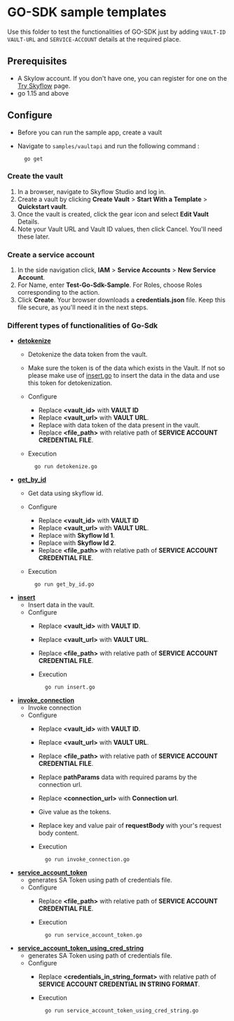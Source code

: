 # GO-SDK sample templates
Use this folder to test the functionalities of GO-SDK just by adding `VAULT-ID` `VAULT-URL` and `SERVICE-ACCOUNT` details at the required place.

## Prerequisites
- A Skylow account. If you don't have one, you can register for one on the [Try Skyflow](https://skyflow.com/try-skyflow) page.
- go 1.15 and above

## Configure
- Before you can run the sample app, create a vault
- Navigate to `samples/vaultapi` and run the following command :

        go get
        

### Create the vault
1. In a browser, navigate to Skyflow Studio and log in.
2. Create a vault by clicking **Create Vault** > **Start With a Template** > **Quickstart vault**.
3. Once the vault is created, click the gear icon and select **Edit Vault** Details.
4. Note your Vault URL and Vault ID values, then click Cancel. You'll need these later.


### Create a service account
1. In the side navigation click, **IAM** > **Service Accounts** > **New Service Account**.
2. For Name, enter **Test-Go-Sdk-Sample**. For Roles, choose Roles corresponding to the action.
3. Click **Create**. Your browser downloads a **credentials.json** file. Keep this file secure, as you'll need it in the next steps.

### Different types of functionalities of Go-Sdk
- [**detokenize**](vaultapi/detokenize.go)
    - Detokenize the data token from the vault. 
    - Make sure the token is of the data which exists in the Vault. If not so please make use of [insert.go](insert.go) to insert the data in the data and use this token for detokenization.
    - Configure
        - Replace **<vault_id>** with **VAULT ID**
        - Replace **<vault_url>** with **VAULT URL**.
        - Replace **<token>** with data token of the data present in the vault.
        - Replace **<file_path>** with relative  path of **SERVICE ACCOUNT CREDENTIAL FILE**.
    - Execution
            
            go run detokenize.go
- [**get_by_id**](vaultapi/get_by_id.go)
    - Get data using skyflow id. 
    - Configure
        - Replace **<vault_id>** with **VAULT ID**
        - Replace **<vault_url>** with **VAULT URL**.
        - Replace **<id1>** with **Skyflow Id 1**.
        - Replace **<id2>** with **Skyflow Id 2**.
        - Replace **<file_path>** with relative  path of **SERVICE ACCOUNT CREDENTIAL FILE**.
    - Execution
        
            go run get_by_id.go
- [**insert**](vaultapi/insert.go)
    - Insert data in the vault.
    - Configure
        - Replace **<vault_id>** with **VAULT ID**.
        - Replace **<vault_url>** with **VAULT URL**.
        - Replace **<file_path>** with relative  path of **SERVICE ACCOUNT CREDENTIAL FILE**.
        - Execution
                
                go run insert.go
- [**invoke_connection**](vaultapi/invoke_connection.go)
    - Invoke connection
    - Configure
        - Replace **<vault_id>** with **VAULT ID**.
        - Replace **<vault_url>** with **VAULT URL**.
        - Replace **<file_path>** with relative  path of **SERVICE ACCOUNT CREDENTIAL FILE**.
        - Replace **pathParams** data with required params by the connection url.
        - Replace **<connection_url>** with **Connection url**.
        - Give **<Your-Authorization-Value>** value as the tokens.
        - Replace key and value pair of **requestBody** with your's request body content.

        - Execution
            
                go run invoke_connection.go
- [**service_account_token**](serviceaccount/token/main/service_account_token.go)
    - generates SA Token using path of credentials file.
    - Configure
        - Replace **<file_path>** with relative  path of **SERVICE ACCOUNT CREDENTIAL FILE**.

        - Execution
                
                go run service_account_token.go
- [**service_account_token_using_cred_string**](serviceaccount/token/main/service_account_token_using_cred_String.go)
    - generates SA Token using path of credentials file.
    - Configure
        - Replace **<credentials_in_string_format>** with relative  path of **SERVICE ACCOUNT CREDENTIAL IN STRING FORMAT**.

        - Execution
                
                go run service_account_token_using_cred_string.go
